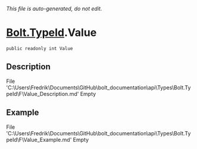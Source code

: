 *This file is auto-generated, do not edit.*

# [Bolt.TypeId](Types/Bolt.TypeId.md).Value
`public readonly int Value`
## Description
File 'C:\Users\Fredrik\Documents\GitHub\bolt_documentation\api\Types\Bolt.TypeId\F\Value_Description.md' Empty
## Example
File 'C:\Users\Fredrik\Documents\GitHub\bolt_documentation\api\Types\Bolt.TypeId\F\Value_Example.md' Empty
